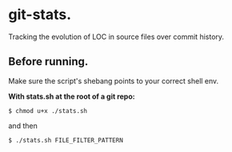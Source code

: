 # git-stats.
Tracking the evolution of LOC in source files over commit history.

## Before running.
Make sure the script's shebang points to your correct shell env.

**With stats.sh at the root of a git repo:**

`$ chmod u+x ./stats.sh` 

and then

`$ ./stats.sh FILE_FILTER_PATTERN`
